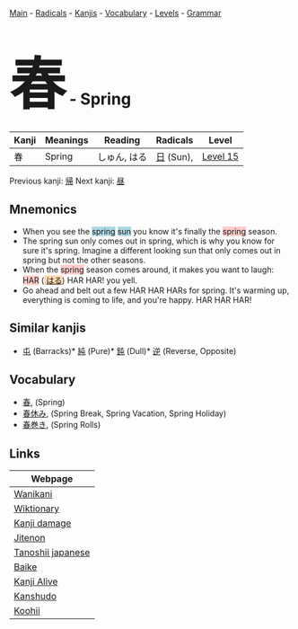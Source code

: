 <style> bigfont {font-size: 100px}</style>
[Main](../index.md) -
[Radicals](../radicals.md) -
[Kanjis](../kanjis.md) -
[Vocabulary](../vocabulary.md) -
[Levels](../levels.md) -
[Grammar](../grammar.md)
# <bigfont> 春</bigfont> - Spring 

| Kanji | Meanings | Reading | Radicals | Level |
| --- | --- | --- | --- | --- |
| 春 | Spring | しゅん, はる | [日](../radicals/日.md) (Sun),  | [Level 15](../levels/wk_level15.md) |

Previous kanji: [帰](帰.md) Next kanji: [昼](昼.md) 

## Mnemonics
 * When you see the <span style="background-color:#ADD8E6"> spring</span> <span style="background-color:#ADD8E6"> sun</span> you know it's finally the  <span style="background-color:#ffcccb"> spring</span> season.
* The spring sun only comes out in spring, which is why you know for sure it's spring. Imagine a different looking sun that only comes out in spring but not the other seasons.
* When the <span style="background-color:#ffcccb"> spring</span> season comes around, it makes you want to laugh: <span style="background-color:#ffcccb"> HAR</span> (<span style="background-color:#fed8b1"> [はる](https://jisho.org/search/はる)</span>) HAR HAR! you yell.
* Go ahead and belt out a few HAR HAR HARs for spring. It's warming up, everything is coming to life, and you're happy. HAR HAR HAR!


## Similar kanjis
 * [屯](屯.md) (Barracks)* [純](純.md) (Pure)* [鈍](鈍.md) (Dull)* [逆](逆.md) (Reverse, Opposite)


## Vocabulary
 * [春](../vocabulary/春.md), (Spring)
* [春休み](../vocabulary/春.md), (Spring Break, Spring Vacation, Spring Holiday)
* [春巻き](../vocabulary/春.md), (Spring Rolls)



## Links 

| Webpage |
| --- |
| [Wanikani          ](https://www.wanikani.com/kanji/春) |
| [Wiktionary        ](https://en.wiktionary.org/wiki/春) |
| [Kanji damage      ](http://www.kanjidamage.com/kanji/search?utf8=✓&q=春) |
| [Jitenon           ](https://jitenon.com/kanji/春) |
| [Tanoshii japanese ](https://www.tanoshiijapanese.com/dictionary/kanji.cfm?k=春) |
| [Baike             ](https://baike.baidu.com/item/春) |
| [Kanji Alive       ](https://app.kanjialive.com/春) |
| [Kanshudo          ](https://www.kanshudo.com/searchmn?q=春) |
| [Koohii            ](https://kanji.koohii.com/study/kanji/春) |
